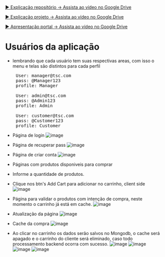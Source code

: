 [▶ Explicação repositório -> Assista ao vídeo no Google Drive](https://drive.google.com/file/d/1nlgKV1vTHnN1hbI2CW92BnDIjkwNfmih/view?usp=drive_link)

[▶ Explicação projeto -> Assista ao vídeo no Google Drive](https://drive.google.com/file/d/1nBQLacv9gtMwM9LW0WmYhpCwo3fZXdS-/view?usp=drive_link)

[▶ Apresentação portal -> Assista ao vídeo no Google Drive](https://drive.google.com/file/d/1cm1F3gsqkL9EyDSkypIekvyVV3zpCt1I/view?usp=drive_link)

# Usuários da aplicação
  * lembrando que cada usuário tem suas respectivas areas, com isso o menu e telas são distintos para cada perfil
<pre>
	User: manager@tsc.com
	pass: @Manager123
	profile: Manager

	User: admin@tsc.com
	pass: @Admin123
	profile: Admin

	User: customer@tsc.com
	pass: @Customer123
	profile: Customer
</pre>


* Página de login
![image](https://github.com/user-attachments/assets/ccf4f7a3-1d0f-4483-b47a-45e3a5b608bb)

* Página de recuperar pass
![image](https://github.com/user-attachments/assets/5de8654e-8d64-4141-a309-a9da8f4a4d54)

* Página de criar conta
![image](https://github.com/user-attachments/assets/af9f88b8-1381-4d3c-91a0-8ac000f3371d)
 
* Páginas com produtos disponiveis para comprar
* Informe a quantidade de produtos.
* Clique nos btn's Add Cart para adicionar no carrinho, client side
![image](https://github.com/user-attachments/assets/dd7c52df-8021-40c2-86db-e28b81dc5d7f)

* Página para validar o produtos com intenção de compra, neste momento o carrinho já está em cache.
![image](https://github.com/user-attachments/assets/9e6b66b5-972f-4a9c-8332-f5639538ab6a)

* Atualização da página
![image](https://github.com/user-attachments/assets/7b8b3ce4-339f-4bc5-8c90-e64b859973b0)

* Cache da compra
![image](https://github.com/user-attachments/assets/94e780bf-21c8-4fd8-89a2-1119d746c18b)

* Ao clicar no carrinho os dados serão salvos no Mongodb, o cache será apagado e o carrinho do cliente será eliminado, caso todo processamento backend ocorra com sucesso.
![image](https://github.com/user-attachments/assets/43a01db6-81e3-486a-974b-d29203955560)
![image](https://github.com/user-attachments/assets/73a05670-7fcf-4d9a-9740-ac1f7a776247)
![image](https://github.com/user-attachments/assets/239889de-47d9-483f-b2c0-68f6888fc496)
![image](https://github.com/user-attachments/assets/d0d1e184-81ba-4127-b9bb-b679b7f11414)









